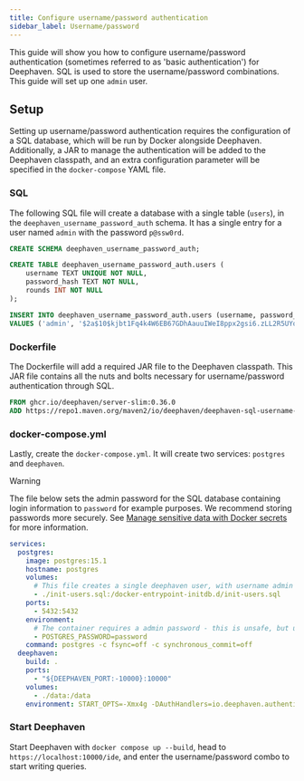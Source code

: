 ```yaml
---
title: Configure username/password authentication
sidebar_label: Username/password
---
```


This guide will show you how to configure username/password authentication (sometimes referred to as 'basic authentication') for Deephaven. SQL is used to store the username/password combinations. This guide will set up one `admin` user.

## Setup

Setting up username/password authentication requires the configuration of a SQL database, which will be run by Docker alongside Deephaven. Additionally, a JAR to manage the authentication will be added to the Deephaven classpath, and an extra configuration parameter will be specified in the `docker-compose` YAML file.

### SQL

The following SQL file will create a database with a single table (`users`), in the `deephaven_username_password_auth` schema. It has a single entry for a user named `admin` with the password `p@ssw0rd`.

```sql
CREATE SCHEMA deephaven_username_password_auth;

CREATE TABLE deephaven_username_password_auth.users (
    username TEXT UNIQUE NOT NULL,
    password_hash TEXT NOT NULL,
    rounds INT NOT NULL
);

INSERT INTO deephaven_username_password_auth.users (username, password_hash, rounds)
VALUES ('admin', '$2a$10$kjbt1Fq4k4W6EB67GDhAauuIWeI8ppx2gsi6.zLL2R5UYokek8nqO', 10);
```

### Dockerfile

The Dockerfile will add a required JAR file to the Deephaven classpath. This JAR file contains all the nuts and bolts necessary for username/password authentication through SQL.

```Dockerfile
FROM ghcr.io/deephaven/server-slim:0.36.0
ADD https://repo1.maven.org/maven2/io/deephaven/deephaven-sql-username-password-authentication-provider/0.36.0/deephaven-sql-username-password-authentication-provider-0.36.0.jar /apps/libs
```

### docker-compose.yml

Lastly, create the `docker-compose.yml`. It will create two services: `postgres` and `deephaven`.

> [!WARNING]
> The file below sets the admin password for the SQL database containing login information to `password` for example purposes. We recommend storing passwords more securely. See [Manage sensitive data with Docker secrets](https://docs.docker.com/engine/swarm/secrets/) for more information.

```yaml
services:
  postgres:
    image: postgres:15.1
    hostname: postgres
    volumes:
      # This file creates a single deephaven user, with username admin and password p@ssw0rd
      - ./init-users.sql:/docker-entrypoint-initdb.d/init-users.sql
    ports:
      - 5432:5432
    environment:
      # The container requires a admin password - this is unsafe, but usable for testing
      - POSTGRES_PASSWORD=password
    command: postgres -c fsync=off -c synchronous_commit=off
  deephaven:
    build: .
    ports:
      - "${DEEPHAVEN_PORT:-10000}:10000"
    volumes:
      - ./data:/data
    environment: START_OPTS=-Xmx4g -DAuthHandlers=io.deephaven.authentication.sql.BasicSqlAuthenticationHandler
```

### Start Deephaven

Start Deephaven with `docker compose up --build`, head to `https://localhost:10000/ide`, and enter the username/password combo to start writing queries.
